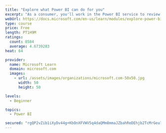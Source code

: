 ```yaml
---
title: "Explore what Power BI can do for you"
excerpt: "As a consumer, you'll work in the Power BI service to review and interact with content that has been shared with you. This module provides the foundational information that you need to work effectively in the Power BI service."
webUrl: https://docs.microsoft.com/en-us/learn/modules/explore-power-bi-service/
type: course
price: Free
length: PT1H9M
ratings:
  count: 8584
  average: 4.6739283
heat: 64

provider:
  name: Microsoft Learn
  domain: microsoft.com
  images:
    - url: /assets/images/organizations/microsoft.com-50x50.jpg
      width: 50
      height: 50

levels:
  - Beginner

topics:
  - Power BI

secured: "rgQP2vZib1iXyDv44g+KbOnXFVWV5q4daQMm8mmaJZbahReDEhjb2TcMrGeu7oAOIo/Gvp4YKE0TP4NejJuWPFYQKk70WeJoszE+mK8V/tCPJYJ3OubcNFMOVO2oCyHw1Uwn6Cb2D0V2PVmm3O3tNO3Nv94gzJv50mWiRa15cQ4dM7Zou+zOD5riLYHsfIaeR2MpUYKzG9c4nA2jlyeGSDR/FXNdBoUQhgS9CiauDpr0qeWvNFzECrQanAuvfledonKU85PviJLE7wycaux/3eC7bIBvUMvidcTDiWRQYSUcwsbhKFbV2JXw4zasDoXkFAQM9HDnUQIb7f6f/qnFXRCZuUCxTu63iDExxzolUz6Uy1Vp7xPD7DUNi6oa0s4PbKIB9/K7Sd+VL2sHLyMTU8/OH3qyHDvj6N71nQFbBJo=;V+Kv3oniLNgwW4XzNxfyAA=="
---
```


